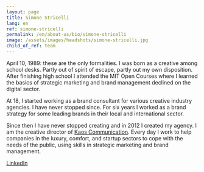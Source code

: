 ```yaml
---
layout: page
title: Simone Stricelli
lang: en
ref: simone-stricelli
permalink: /en/about-us/bio/simone-stricelli
image: /assets/images/headshots/simone-stricelli.jpg
child_of_ref: team
---
```


April 10, 1989: these are the only formalities. I was born as a creative among school desks. Partly out of spirit of escape, partly out my own disposition. After finishing high school I attended the MIT Open Courses where I learned the basics of strategic marketing and brand management declined on the digital sector.

At 18, I started working as a brand consultant for various creative industry agencies. I have never stopped since. For six years I worked as a brand strategy for some leading brands in their local and international sector.

Since then I have never stopped creating and in 2012 I created my agency. I am the creative director of [Kaos Communication](https://www.kaoscommunication.com/). Every day I work to help companies in the luxury, comfort, and startup sectors to cope with the needs of the public, using skills in strategic marketing and brand management.

[LinkedIn](https://www.linkedin.com/in/simonestricelli/)
